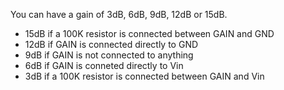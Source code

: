 You can have a gain of 3dB, 6dB, 9dB, 12dB or 15dB.

- 15dB if a 100K resistor is connected between GAIN and GND
- 12dB if GAIN is connected directly to GND
- 9dB if GAIN is not connected to anything
- 6dB if GAIN is conneted directly to Vin
- 3dB if a 100K resistor is connected between GAIN and Vin